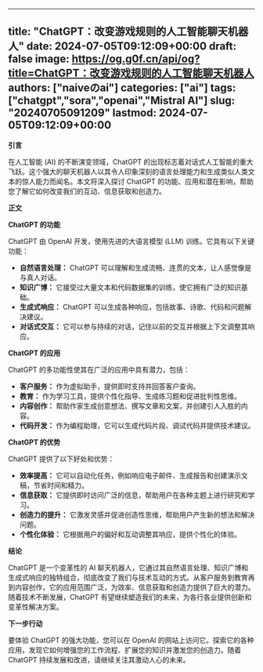 
---
title: "ChatGPT：改变游戏规则的人工智能聊天机器人"
date: 2024-07-05T09:12:09+00:00
draft: false
image: https://og.g0f.cn/api/og?title=ChatGPT：改变游戏规则的人工智能聊天机器人
authors: ["naiveのai"]
categories: ["ai"]
tags: ["chatgpt","sora","openai","Mistral AI"]
slug: "20240705091209"
lastmod: 2024-07-05T09:12:09+00:00
---
**引言**

在人工智能 (AI) 的不断演变领域，ChatGPT 的出现标志着对话式人工智能的重大飞跃。这个强大的聊天机器人以其令人印象深刻的语言处理能力和生成类似人类文本的惊人能力而闻名。本文将深入探讨 ChatGPT 的功能、应用和潜在影响，帮助您了解它如何改变我们的互动、信息获取和创造力。

**正文**

**ChatGPT 的功能**

ChatGPT 由 OpenAI 开发，使用先进的大语言模型 (LLM) 训练。它具有以下关键功能：

- **自然语言处理：** ChatGPT 可以理解和生成流畅、连贯的文本，让人感觉像是与真人对话。
- **知识广博：** 它接受过大量文本和代码数据集的训练，使它拥有广泛的知识基础。
- **生成式响应：** ChatGPT 可以生成各种响应，包括故事、诗歌、代码和问题解决建议。
- **对话式交互：** 它可以参与持续的对话，记住以前的交互并根据上下文调整其响应。

**ChatGPT 的应用**

ChatGPT 的多功能性使其在广泛的应用中具有潜力，包括：

- **客户服务：** 作为虚拟助手，提供即时支持并回答客户查询。
- **教育：** 作为学习工具，提供个性化指导、生成练习题和促进批判性思维。
- **内容创作：** 帮助作家生成创意想法、撰写文章和文案，并创建引人入胜的内容。
- **代码开发：** 作为编程助理，它可以生成代码片段、调试代码并提供技术建议。

**ChatGPT 的优势**

ChatGPT 提供了以下好处和优势：

- **效率提高：** 它可以自动化任务，例如响应电子邮件、生成报告和创建演示文稿，节省时间和精力。
- **信息获取：** 它提供即时访问广泛的信息，帮助用户在各种主题上进行研究和学习。
- **创造力的提升：** 它激发灵感并促进创造性思维，帮助用户产生新的想法和解决问题。
- **个性化体验：** 它根据用户的偏好和互动调整其响应，提供个性化的体验。

**结论**

ChatGPT 是一个变革性的 AI 聊天机器人，它通过其自然语言处理、知识广博和生成式响应的独特组合，彻底改变了我们与技术互动的方式。从客户服务到教育再到内容创作，它的应用范围广泛，为效率、信息获取和创造力提供了巨大的潜力。随着技术不断发展，ChatGPT 有望继续塑造我们的未来，为各行各业提供创新和变革性解决方案。

**下一步行动**

要体验 ChatGPT 的强大功能，您可以在 OpenAI 的网站上访问它。探索它的各种应用，发现它如何增强您的工作流程、扩展您的知识并激发您的创造力。随着 ChatGPT 持续发展和改进，请继续关注其激动人心的未来。